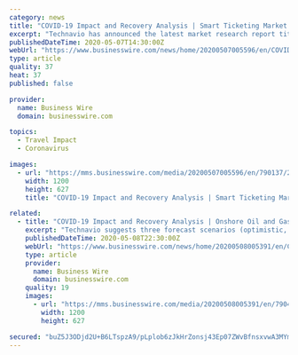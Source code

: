 ```yaml
---
category: news
title: "COVID-19 Impact and Recovery Analysis | Smart Ticketing Market 2020-2024 | Rise in Global Travel and Tourism to Boost Growth | Technavio"
excerpt: "Technavio has announced the latest market research report titled Global Smart Ticketing Market 2020-2024 (Graphic: Business Wire) LONDON-- ( BUSINESS WIRE )--Technavio has been monitoring the smart ticketing market and it is poised to grow by USD 9."
publishedDateTime: 2020-05-07T14:30:00Z
webUrl: "https://www.businesswire.com/news/home/20200507005596/en/COVID-19-Impact-Recovery-Analysis-Smart-Ticketing-Market"
type: article
quality: 37
heat: 37
published: false

provider:
  name: Business Wire
  domain: businesswire.com

topics:
  - Travel Impact
  - Coronavirus

images:
  - url: "https://mms.businesswire.com/media/20200507005596/en/790137/23/IRTNTR40036.jpg"
    width: 1200
    height: 627
    title: "COVID-19 Impact and Recovery Analysis | Smart Ticketing Market 2020-2024 | Rise in Global Travel and Tourism to Boost Growth | Technavio"

related:
  - title: "COVID-19 Impact and Recovery Analysis | Onshore Oil and Gas Pipeline Market 2020-2024 | Rising Global Energy Demand to Boost Growth | Technavio"
    excerpt: "Technavio suggests three forecast scenarios (optimistic, probable, and pessimistic) considering the impact of COVID-19. Please Request Latest Free Sample Report on COVID-19 Impact The #onshore #oilandgaspipeline market size has the potential to grow by USD 13."
    publishedDateTime: 2020-05-08T22:30:00Z
    webUrl: "https://www.businesswire.com/news/home/20200508005391/en/COVID-19-Impact-Recovery-Analysis-Onshore-Oil-Gas"
    type: article
    provider:
      name: Business Wire
      domain: businesswire.com
    quality: 19
    images:
      - url: "https://mms.businesswire.com/media/20200508005391/en/790462/23/IRTNTR43315.jpg"
        width: 1200
        height: 627

secured: "buZ5J3ODjd2U+B6LTspzA9/pLplob6zJkHrZonsj43Ep07ZWvBfnsxvwA3MYmpuLNfF4zpTy+YFddTsGf+zw0vEwQmMqsalCBe54WHW6gwsb4cvCBd3BMlB/WyKVEo4ijlUMr9l6zWobjfPH4aoiaT6cNd1MN9W/mTsivSqzRQMKQlW8PHVpvDFxGe5oV2r1vd1IxEErPJJUDYpxhFx/bW2ksonHz6u8+2xuSPuKUP08Zezi4U1MWF+i6rIGa2em5X1b/Ed8NcgRTDAIXNMoZRZ87hZAduWmj3QoEkMuxFPjjSXen0gZe1+JAtF/O4tb;XUJszvx+oajWrP2sjOFDTQ=="
---
```


